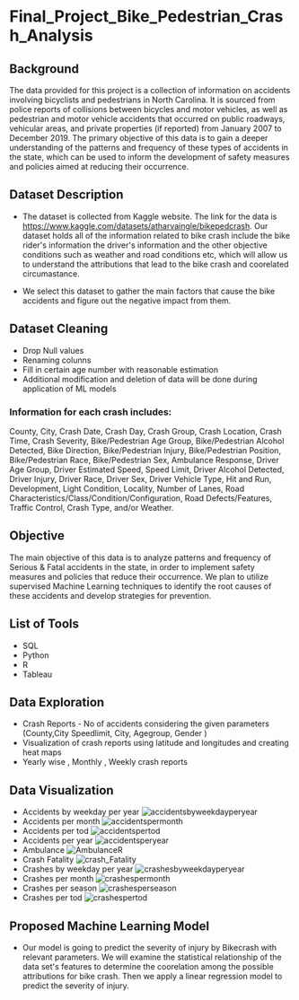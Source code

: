 # Final_Project_Bike_Pedestrian_Crash_Analysis


## Background

The data provided for this project is a collection of information on accidents involving bicyclists and pedestrians in North Carolina. It is sourced from police reports of collisions between bicycles and motor vehicles, as well as pedestrian and motor vehicle accidents that occurred on public roadways, vehicular areas, and private properties (if reported) from January 2007 to December 2019. The primary objective of this data is to gain a deeper understanding of the patterns and frequency of these types of accidents in the state, which can be used to inform the development of safety measures and policies aimed at reducing their occurrence.

## Dataset Description

- The dataset is collected from Kaggle website. The link for the data is https://www.kaggle.com/datasets/atharvaingle/bikepedcrash. Our dataset holds all of the information related to bike crash include the bike rider's information the driver's information and the other objective conditions such as weather and road conditions etc, which will allow us to understand the attributions that lead to the bike crash and coorelated circumastance. 

- We select this dataset to gather the main factors that cause the bike accidents and figure out the negative impact from them.

## Dataset Cleaning

- Drop Null values
- Renaming colunns
- Fill in certain age number with reasonable estimation 
-  Additional modification and deletion of data will be done during application of ML models

### Information for each crash includes: 

County, City, Crash Date, Crash Day, Crash Group, Crash Location, Crash Time, Crash Severity, Bike/Pedestrian Age Group, Bike/Pedestrian Alcohol Detected, Bike Direction, Bike/Pedestrian Injury, Bike/Pedestrian Position, Bike/Pedestrian Race, Bike/Pedestrian Sex, Ambulance Response, Driver Age Group, Driver Estimated Speed, Speed Limit, Driver Alcohol Detected, Driver Injury, Driver Race, Driver Sex, Driver Vehicle Type, Hit and Run, Development, Light Condition, Locality, Number of Lanes, Road Characteristics/Class/Condition/Configuration, Road Defects/Features, Traffic Control, Crash Type, and/or Weather.


## Objective

The main objective of this data is to analyze patterns and frequency of Serious & Fatal accidents in the state, in order to implement safety measures and policies that reduce their occurrence. We plan to utilize supervised Machine Learning techniques to identify the root causes of these accidents and develop strategies for prevention.

## List of Tools
- SQL
- Python
- R
- Tableau

## Data Exploration
- Crash Reports  - No of accidents considering the given parameters (County,City Speedlimit, City, Agegroup, Gender )
- Visualization of crash reports using latitude and longitudes and creating heat maps
- Yearly wise , Monthly , Weekly crash reports  

## Data Visualization
- Accidents by weekday per year
![accidentsbyweekdayperyear](https://user-images.githubusercontent.com/111814578/216847822-14fc5e7c-feff-456f-a5ba-06da4d74133b.png)
- Accidents per month
![accidentspermonth](https://user-images.githubusercontent.com/111814578/216847847-4e83cb88-c602-42a0-96e7-7a7d9d9f4a06.png)
- Accidents per tod
![accidentspertod](https://user-images.githubusercontent.com/111814578/216847875-3f83b5c5-614d-44cd-b210-7da4862ac3bb.png)
- Accidents per year
![accidentsperyear](https://user-images.githubusercontent.com/111814578/216847876-e49b24e7-2968-4a3f-aa13-10a29db7de38.png)
- Ambulance
![AmbulanceR](https://user-images.githubusercontent.com/111814578/216847878-74a14e29-dcc3-4970-bd31-3de5b875ed14.png)
- Crash Fatality
![crash_Fatality](https://user-images.githubusercontent.com/111814578/216847880-bac5d90d-6a8e-43a3-948c-6a765b450309.png)
- Crashes by weekday per year
![crashesbyweekdayperyear](https://user-images.githubusercontent.com/111814578/216847881-f8270065-b07d-4ec9-b00c-86dd6aae6881.png)
- Crashes per month
![crashespermonth](https://user-images.githubusercontent.com/111814578/216847882-5abd348c-0b83-4ee0-aab4-bfe8231ccde3.png)
- Crashes per season
![crashesperseason](https://user-images.githubusercontent.com/111814578/216847883-0ed9e020-b779-455c-b5a2-0f5b52b668e7.png)
- Crashes per tod 
![crashespertod](https://user-images.githubusercontent.com/111814578/216847884-e88a24c1-5635-44cf-97db-f2ce6d3c1d9e.png)



## Proposed Machine Learning Model
- Our model is going to predict the severity of injury by Bikecrash with relevant parameters. We will examine the statistical relationship of the data set's features to determine the coorelation among the possible attributions for bike crash. Then we apply a linear regression model to predict the severity of injury.
